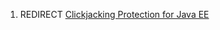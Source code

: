 1.  REDIRECT [Clickjacking Protection for Java
    EE](Clickjacking_Protection_for_Java_EE "wikilink")
